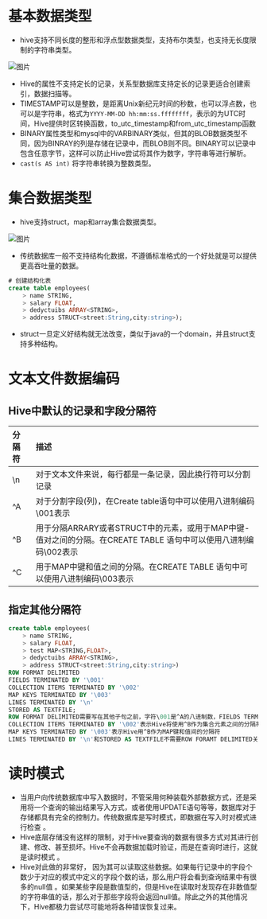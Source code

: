# 基本数据类型 


* hive支持不同长度的整形和浮点型数据类型，支持布尔类型，也支持无长度限制的字符串类型。 

![图片](../img/hive基本数据类型.jpg)


* Hive的属性不支持定长的记录，关系型数据库支持定长的记录更适合创建索引，数据扫描等。 
* TIMESTAMP可以是整数，是距离Unix新纪元时间的秒数，也可以浮点数，也可以是字符串，格式为`YYYY-MM-DD hh:mm:ss.ffffffff`，表示的为UTC时间，Hive提供时区转换函数，to_utc_timestamp和from_utc_timestamp函数 
* BINARY属性类型和mysql中的VARBINARY类似，但其的BLOB数据类型不同，因为BINRAY的列是存储在记录中，而BLOB则不同。BINARY可以记录中包含任意字节，这样可以防止Hive尝试将其作为数字，字符串等进行解析。 
* `cast(s AS int)` 将字符串转换为整数类型。 
# 集合数据类型 


* hive支持struct，map和array集合数据类型。 

![图片](../img/hive集合数据类型.jpg)


* 传统数据库一般不支持结构化数据，不遵循标准格式的一个好处就是可以提供更高吞吐量的数据。 
```sql
# 创建结构化表 
create table employees( 
    > name STRING, 
    > salary FLOAT, 
    > dedyctuibs ARRAY<STRING>, 
    > address STRUCT<street:String,city:string>); 
```

* struct一旦定义好结构就无法改变，类似于java的一个domain，并且struct支持多种结构。 
# 文本文件数据编码 

## Hive中默认的记录和字段分隔符 

|分隔符 |描述 |
|:----|:----|
|\n |对于文本文件来说，每行都是一条记录，因此换行符可以分割记录 |
|^A |对于分割字段(列)，在Create table语句中可以使用八进制编码\001表示 |
|^B |用于分隔ARRARY或者STRUCT中的元素，或用于MAP中键-值对之间的分隔。在CREATE TABLE 语句中可以使用八进制编码\002表示 |
|^C |用于MAP中键和值之间的分隔。在CREATE TABLE 语句中可以使用八进制编码\003表示 |

## 指定其他分隔符 

```sql
create table employees( 
    > name STRING, 
    > salary FLOAT, 
    > test MAP<STRING,FLOAT>, 
    > dedyctuibs ARRAY<STRING>, 
    > address STRUCT<street:String,city:string>) 
ROW FORMAT DELIMITED 
FIELDS TERMINATED BY '\001' 
COLLECTION ITEMS TERMINATED BY '\002' 
MAP KEYS TERMINATED BY '\003' 
LINES TERMINATED BY '\n' 
STORED AS TEXTFILE; 
ROW FORMAT DELIMITED需要写在其他子句之前，字符\001是^A的八进制数，FIELDS TERMINATED BY '\001'表示Hive将使用^A作为列分隔符 
COLLECTION ITEMS TERMINATED BY '\002'表示Hive将使用^B作为集合元素之间的分隔符 
MAP KEYS TERMINATED BY '\003'表示Hive用^B作为MAP键和值间的分隔符 
LINES TERMINATED BY '\n'和STORED AS TEXTFILE不需要ROW FORAMT DELIMITED关键字，LINES TERMINATED BY '\n'表示行与行之间的分隔符只能是"\n"，STORED AS TEXTFILE是文件存储格式。 
```
# 读时模式 


* 当用户向传统数据库中写入数据时，不管采用何种装载外部数据方式，还是采用将一个查询的输出结果写入方式，或者使用UPDATE语句等等，数据库对于存储都具有完全的控制力。传统数据库是写时模式，即数据在写入时对模式进行检查 。 
* Hive底层存储没有这样的限制，对于Hive要查询的数据有很多方式对其进行创建、修改、甚至损坏。Hive不会再数据加载时验证，而是在查询时进行，这就是读时模式 。 
* Hive对此做的非常好， 因为其可以读取这些数据。如果每行记录中的字段个数少于对应的模式中定义的字段个数的话，那么用户将会看到查询结果中有很多的null值 。如果某些字段是数值型的，但是Hive在读取时发现存在非数值型的字符串值的话，那么对于那些字段将会返回null值。除此之外的其他情况下，Hive都极力尝试尽可能地将各种错误恢复过来。 
